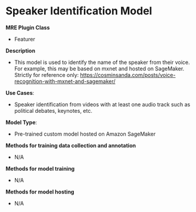 # Speaker Identification Model #

**MRE Plugin Class**

- Featurer

**Description**  

- This model is used to identify the name of the speaker from their voice. For example, this may be based on mxnet and hosted on SageMaker.
Strictly for reference only: <https://cosminsanda.com/posts/voice-recognition-with-mxnet-and-sagemaker/>

**Use Cases**:

- Speaker identification from videos with at least one audio track such as political debates, keynotes, etc.

**Model Type**:

- Pre-trained custom model hosted on Amazon SageMaker

**Methods for training data collection and annotation**

- N/A

**Methods for model training**  

- N/A

**Methods for model hosting**

- N/A
